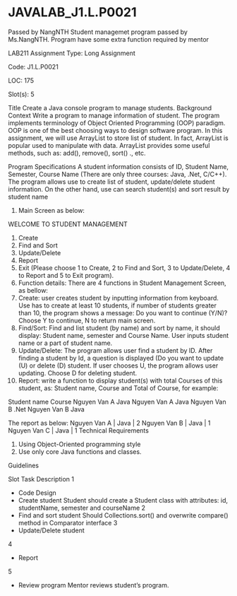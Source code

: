 # JAVALAB_J1.L.P0021
Passed by NangNTH
Student managemet program passed by Ms.NangNTH.
Program have some extra function required by mentor


LAB211 Assignment
Type:
Long Assignment

Code:
J1.L.P0021

LOC:
175

Slot(s):
5

Title 
  	Create a Java console program to manage students.
Background Context
Write a program to manage information of student. The program implements terminology of Object Oriented Programming (OOP) paradigm. OOP is one of the best choosing ways to design software program. 
In this assignment, we will use ArrayList to store list of student. In fact, ArrayList is popular used to manipulate with data. ArrayList provides some useful methods, such as: add(), remove(), sort() ., etc.
       
       
Program Specifications
A student information consists of ID, Student Name, Semester, Course Name (There are only three courses: Java, .Net, C/C++). The program allows use to create list of student, update/delete student information. On the other hand, use can search student(s) and sort result by student name

1. Main Screen as below:

WELCOME TO STUDENT MANAGEMENT
1. Create
2. Find and Sort
3. Update/Delete
4. Report
5. Exit
(Please choose 1 to Create, 2 to Find and Sort, 3 to Update/Delete, 4 to Report and 5 to Exit program).
2.  Function details: 
There are 4 functions in Student Management Screen, as bellow:
1. Create: user creates student by inputting information from keyboard. Use has to create at least 10 students, if number of students greater than 10, the program shows a message: Do you want to continue (Y/N)? Choose Y to continue, N to return main screen.
2. Find/Sort: Find and list student (by name) and sort by name, it should display: Student name, semester and Course Name. User inputs student name or a part of student name.
3. Update/Delete: The program allows user find a student by ID. After finding a student by Id, a question is displayed (Do you want to update (U) or delete (D) student. If user chooses U, the program allows user updating. Choose D for deleting student.
4. Report: write a function to display student(s) with total Courses of this student, as: Student name, Course and Total of Course, for example:



Student name
Course
Nguyen Van A
Java
Nguyen Van A
Java
Nguyen Van B
.Net
Nguyen Van B
Java

 The report as below:
Nguyen Van A | Java | 2
Nguyen Van B | Java | 1
Nguyen Van C | Java | 1
Technical Requirements
1. Using Object-Oriented programming style
2. Use only core Java functions and classes.

Guidelines

Slot
Task
Description
1
- Code Design
- Create student
Student should create a Student class with attributes: id, studentName, semester and courseName
2
- Find and sort student
Should Collections.sort() and overwrite compare() method in Comparator interface
3
- Update/Delete student

4
- Report

5
- Review program
Mentor reviews student’s program.

